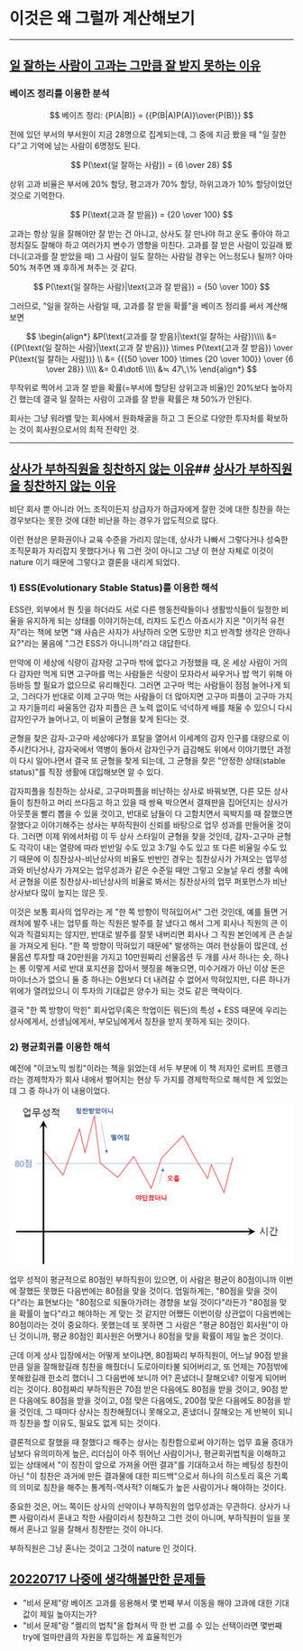 # 이것은 왜 그럴까 계산해보기

------

## **<u>일 잘하는 사람이 고과는 그만큼 잘 받지 못하는 이유</u>**

### 베이즈 정리를 이용한 분석

$$
베이즈 정리: 
{P(A|B)} = {{P(B|A)P(A)}\over{P(B)}}
$$

전에 있던 부서의 부서원이 지금 28명으로 집계되는데, 그 중에 지금 봤을 때 "일 잘한다"고 기억에 남는 사람이 6명정도 된다.

$$
P(\text{일 잘하는 사람}) = {6 \over 28}
$$

상위 고과 비율은 부서에 20% 할당, 평고과가 70% 할당, 하위고과가 10% 할당이었던 것으로 기억한다.

$$
P(\text{고과 잘 받음}) = {20 \over 100}
$$

고과는 항상 일을 잘해야만 잘 받는 건 아니고, 상사도 잘 만나야 하고 운도 좋아야 하고 정치질도 잘해야 하고 여러가지 변수가 영향을 미친다. 고과를 잘 받은 사람이 있길래 봤더니(고과를 잘 받았을 때) 그 사람이 일도 잘하는 사람일 경우는 어느정도나 될까? 아마 50% 쳐주면 꽤 후하게 쳐주는 것 같다.

$$
P(\text{일 잘하는 사람}|\text{고과 잘 받음}) = {50 \over 100}
$$

그러므로, "일을 잘하는 사람일 때, 고과를 잘 받을 확률"을 베이즈 정리를 써서 계산해보면

$$
\begin{align*}
&P(\text{고과를 잘 받음}|\text{일 잘하는 사람})\\\\ &= {{P(\text{일 잘하는 사람}|\text{고과 잘 받음})} \times P(\text{고과 잘 받음}) \over P(\text{일 잘하는 사람})} \\
&= {{{50 \over 100} \times {20 \over 100}} \over {6 \over 28}} \\\\
&= 0.4\dot6 \\\\
&≒ 47\,\% 
\end{align*}
$$

무작위로 찍어서 고과 잘 받을 확률(=부서에 할당된 상위고과 비율)인 20%보다 높아지긴 했는데 결국 일 잘하는 사람이 고과를 잘 받을 확률은 채 50%가 안된다. 

회사는 그냥 워라밸 맞는 회사에서 원화채굴을 하고 그 돈으로 다양한 투자처를 확보하는 것이 회사원으로서의 최적 전략인 것.

------

## **<u>상사가 부하직원을 칭찬하지 않는 이유</u>**## **<u>상사가 부하직원을 칭찬하지 않는 이유</u>**

비단 회사 뿐 아니라 어느 조직이든지 상급자가 하급자에게 잘한 것에 대한 칭찬을 하는 경우보다는 못한 것에 대한 비난을 하는 경우가 압도적으로 많다.

이런 현상은 문화권이나 교육 수준을 가리지 않는데, 상사가 나빠서 그렇다거나 성숙한 조직문화가 자리잡지 못했다거나 뭐 그런 것이 아니고 그냥 이 현상 자체로 이것이 nature 이기 때문에 그렇다고 결론을 내리게 되었다.

### 1) ESS(Evolutionary Stable Status)를 이용한 해석

ESS란, 외부에서 뭔 짓을 하더라도 서로 다른 행동전략들이나 생활방식들이 일정한 비율을 유지하게 되는 상태를 이야기하는데, 리챠드 도킨스 아죠시가 지은 "이기적 유전자"라는 책에 보면 "왜 사슴은 사자가 사냥하러 오면 도망만 치고 반격할 생각은 안하나요?"라는 물음에 "그건 ESS가 아니니까"라고 대답한다.

만약에 이 세상에 식량이 감자랑 고구마 밖에 없다고 가정했을 때, 온 세상 사람이 거의 다 감자만 먹게 되면 고구마를 먹는 사람들은 식량이 모자라서 싸우거나 밥 먹기 위해 아등바등 할 필요가 없으므로 유리해진다. 그러면 고구마 먹는 사람들이 점점 늘어나게 되고, 그러다가 반대로 이제 고구마 먹는 사람들이 더 많아지면 고구마 피플이 고구마 가지고 자기들끼리 싸울동안 감자 피플은 큰 노력 없이도 넉넉하게 배를 채울 수 있으니 다시 감자인구가 늘어나고, 이 비율이 균형을 찾게 된다는 것.

균형을 찾은 감자-고구마 세상에다가 포탈을 열어서 이세계의 감자 인구를 대량으로 이주시킨다거나, 감자국에서 역병이 돌아서 감자인구가 급감해도 위에서 이야기했던 과정이 다시 일어나면서 결국 또 균형을 찾게 되는데, 그 균형을 찾은 "안정한 상태(stable status)"를 직장 생활에 대입해보면 알 수 있다.

감자피플을 칭찬하는 상사로, 고구마피플을 비난하는 상사로 바꿔보면, 다른 모든 상사들이 칭찬하고 머리 쓰다듬고 하고 있을 때 쌍욕 박으면서 결재판을 집어던지는 상사가 아웃풋을 빨리 뽑을 수 있을 것이고, 반대로 남들이 다 고함치면서 윽박지를 때 잘했으면 잘했다고 이야기해주는 상사는 부하직원이 신뢰를 바탕으로 업무 성과를 만들어올 것이다. 그러면 이제 위에서처럼 이 두 상사 스타일이 균형을 찾을 것인데, 감자-고구마 균형도 각각이 내는 열량에 따라 반반일 수도 있고 3:7일 수도 있고 또 다른 비율일 수도 있기 때문에 이 칭찬상사-비난상사의 비율도 반반인 경우는 칭찬상사가 가져오는 업무성과와 비난상사가 가져오는 업무성과가 같은 수준일 때만 그렇고 오늘날 우리 생활 속에서 균형을 이룬 칭찬상사-비난상사의 비율로 봐서는 칭찬상사의 업무 퍼포먼스가 비난상사보다 많이 높지는 않은 듯.

이것은 보통 회사의 업무라는 게 "한 쪽 방향이 막혀있어서" 그런 것인데, 예를 들면 거래처에 발주 내는 업무를 하는 직원은 발주를 잘 냈다고 해서 그게 회사나 직원의 큰 이익과 직결되지는 않지만, 반대로 발주를 잘못 내버리면 회사나 그 직원 본인에게 큰 손실을 가져오게 된다. "한 쪽 방향이 막혀있기 때문에" 발생하는 여러 현상들이 많은데, 선물옵션 투자할 때 20만원을 가지고 10만원짜리 선물옵션 두 개를 사서 하나는 숏, 하나는 롱 이렇게 서로 반대 포지션을 잡아서 헷징을 해놓으면, 미수거래가 아닌 이상 돈은 마이너스가 없으니 둘 중 하나는 0원보다 더 내려갈 수 없어서 막혀있지만, 다른 하나가 위에가 열려있으니 이 투자의 기대값은 양수가 되는 것도 같은 맥락이다.

결국 "한 쪽 방향이 막힌" 회사업무(혹은 학업이든 뭐든)의 특성 + ESS 때문에 우리는 상사에게서, 선생님에게서, 부모님에게서 칭찬을 받지 못하게 되는 것이다.

### 2) 평균회귀를 이용한 해석

예전에 "이코노믹 씽킹"이라는 책을 읽었는데 서두 부분에 이 책 저자인 로버트 프랭크라는 경제학자가 회사 내에서 벌어지는 현상 두 가지를 경제학적으로 해석한 게 있었는데 그 중 하나가 이 내용이었다.

![](assets/02c70b093a7a6111488aa7ae38c6f56692ea18ea.png)

업무 성적이 평균적으로 80점인 부하직원이 있으면, 이 사람은 평균이 80점이니까 이번에 잘했든 못했든 다음번에는 80점을 맞을 것이다. 엄밀하게는, "80점을 맞을 것이다"라는 표현보다는 "80점으로 되돌아가려는 경향을 보일 것이다"라든가 "80점을 맞을 확률이 높다"라고 해야하는 게 맞는 것 같지만 어쨌든 이번이랑 상관없이 다음번에는 80점이라는 것이 중요하다. 못했는데 또 못하면 그 사람은 "평균 80점인 회사원"이 아닌 것이니까, 평균 80점인 회사원은 어쨋거나 80점을 맞을 확률이 제일 높은 것이다.

근데 이게 상사 입장에서는 어떻게 보이냐면, 80점짜리 부하직원이, 어느날 90점 받을 만큼 일을 잘해왔길래 칭찬을 해줬더니 도로아미타불 되어버리고, 또 언제는 70점밖에 못해왔길래 한소리 했더니 그 다음번에 보니까 어? 혼냈더니 잘해오네? 이렇게 되어버리는 것이다. 80점짜리 부하직원은 70점 받은 다음에도 80점을 받을 것이고, 90점 받은 다음에도 80점을 받을 것이고, 0점 맞은 다음에도, 200점 맞은 다음에도 80점을 받을 것인데, 그 때마다 상사는 칭찬해줬더니 못해오고, 혼냈더니 잘해오는 게 반복이 되니까 칭찬을 할 이유도, 필요도 없게 되는 것이다.

결론적으로 잘했을 때 잘했다고 해주는 상사는 칭찬함으로써 야기하는 업무 효율 증대가 남보다 유의미하게 높은, 리더십이 아주 뛰어난 사람이거나, 평균회귀법칙을 이해하고 있는 상태에서 "이 칭찬이 앞으로 가져올 어떤 결과"를 기대하고서 하는 베팅성 칭찬이 아닌 "이 칭찬은 과거에 만든 결과물에 대한 피드백"으로서 하나의 히스토리 혹은 기록의 의미로 칭찬을 해주는 통계적-역사적? 이해도가 높은 사람이거나 해야하는 것이다.

중요한 것은, 어느 쪽이든 상사의 선악이나 부하직원의 업무성과는 무관하다. 상사가 나쁜 사람이라서 혼내고 착한 사람이라서 칭찬하고 그런 것이 아니며, 부하직원이 일을 못해서 혼나고 일을 잘해서 칭찬받는 것이 아니다.

부하직원은 그냥 혼나는 것이고 그것이 nature 인 것이다.

## **<u>20220717 나중에 생각해볼만한 문제들</u>**
- "비서 문제"랑 베이즈 고과를 응용해서 몇 번째 부서 이동을 해야 고과에 대한 기대값이 제일 높아지는가?
- "비서 문제"랑 "켈리의 법칙"을 합쳐서 딱 한 번 고를 수 있는 선택이라면 몇번째 try에 얼마만큼의 자원을 투입하는 게 효율적인가
